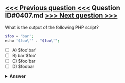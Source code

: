 [<<< Previous question <<<](0406.md)   Question ID#0407.md   [>>> Next question >>>](0408.md)
---

What is the output of the following PHP script?
```php
$foo = 'bar';
echo '$foo\'' . "$foo\'";
```

- [ ] A) $foo'bar\'
- [ ] B) bar'$foo\'
- [ ] C) $foo'bar
- [ ] D) $foobar

<details><summary><b>Answer</b></summary>
<p>
  Answer: <strong>A</strong>
</p>
</details>
